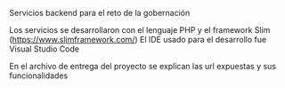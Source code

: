 Servicios backend para el reto de la gobernación

Los servicios se desarrollaron con el lenguaje PHP y el framework Slim (https://www.slimframework.com/)
El IDE usado para el desarrollo fue Visual Studio Code

En el archivo de entrega del proyecto se explican las url expuestas y sus funcionalidades
